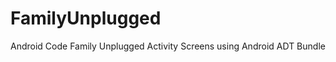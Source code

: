 FamilyUnplugged
===============

Android Code Family Unplugged
Activity Screens using Android ADT Bundle
